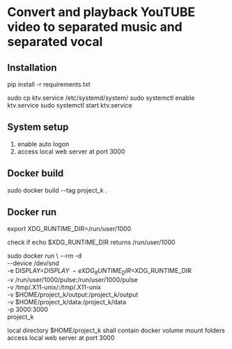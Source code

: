 # Convert and playback  YouTUBE video to separated music and separated vocal

## Installation

pip install -r requirements.txt

sudo cp ktv.service /etc/systemd/system/
sudo systemctl enable ktv.service
sudo systemctl start ktv.service

## System setup
1. enable auto logon
2. access local web server at port 3000

## Docker build
sudo docker build --tag project_k .

## Docker run
export XDG_RUNTIME_DIR=/run/user/1000

check if echo $XDG_RUNTIME_DIR returns /run/user/1000

sudo docker run \ 
--rm -d \
--device /dev/snd \
-e DISPLAY=$DISPLAY \ 
-e XDG_RUNTIME_DIR=$XDG_RUNTIME_DIR \
-v /run/user/1000/pulse:/run/user/1000/pulse \
-v /tmp/.X11-unix/:/tmp/.X11-unix \
-v $HOME/project_k/output:/project_k/output \
-v $HOME/project_k/data:/project_k/data \
-p 3000:3000 \
project_k

local directory $HOME/project_k shall contain docker volume mount folders
access local web server at port 3000
